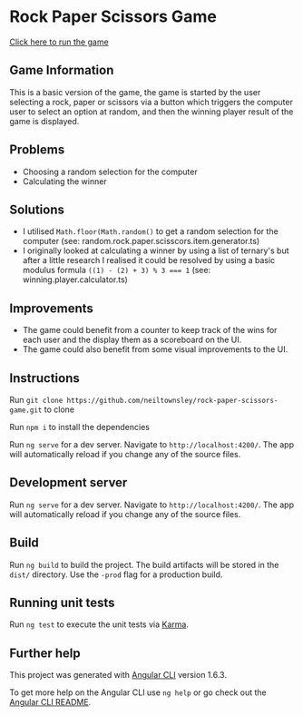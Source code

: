 # Rock Paper Scissors Game

[Click here to run the game](https://neiltownsley.github.io/rock-paper-scissors-game/)

## Game Information


This is a basic version of the game, the game is started by the user selecting a rock, paper or scissors via a button which triggers the computer user to select an option at random, and then the winning player result of the game is displayed.

## Problems
 * Choosing a random selection for the computer
 * Calculating the winner

## Solutions
 * I utilised `Math.floor(Math.random()` to get a random selection for the computer (see: random.rock.paper.scisscors.item.generator.ts)
 * I originally looked at calculating a winner by using a list of ternary's but after a little research I realised it could be resolved by using a basic modulus formula `((1) - (2) + 3) % 3 === 1` (see: winning.player.calculator.ts)

## Improvements
 * The game could benefit from a counter to keep track of the wins for each user and the display them as a scoreboard on the UI.
 * The game could also benefit from some visual improvements to the UI.

## Instructions

Run `git clone https://github.com/neiltownsley/rock-paper-scissors-game.git` to clone 

Run `npm i` to install the dependencies

Run `ng serve` for a dev server. Navigate to `http://localhost:4200/`. The app will automatically reload if you change any of the source files.

## Development server

Run `ng serve` for a dev server. Navigate to `http://localhost:4200/`. The app will automatically reload if you change any of the source files.

## Build

Run `ng build` to build the project. The build artifacts will be stored in the `dist/` directory. Use the `-prod` flag for a production build.

## Running unit tests

Run `ng test` to execute the unit tests via [Karma](https://karma-runner.github.io).

## Further help

This project was generated with [Angular CLI](https://github.com/angular/angular-cli) version 1.6.3.

To get more help on the Angular CLI use `ng help` or go check out the [Angular CLI README](https://github.com/angular/angular-cli/blob/master/README.md).
